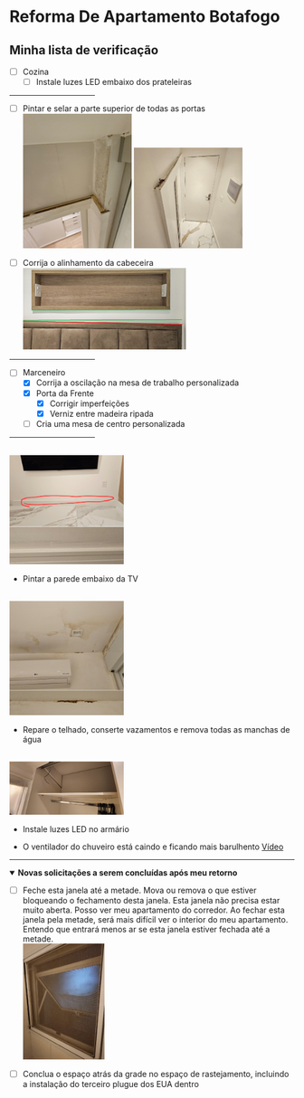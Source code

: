 # Reforma De Apartamento Botafogo

## Minha lista de verificação

- [ ] Cozina
  - [ ] Instale luzes LED embaixo dos prateleiras

<hr width="30%">

- [ ] Pintar e selar a parte superior de todas as portas
  <br><img src=fotos/Screenshot_20231021_171039_Gallery.jpg height=40% width=40%>
      <img src=fotos/Screenshot_20231021_171051_Gallery.jpg height=40% width=40%>

- [ ] Corrija o alinhamento da cabeceira
  <br><img src=fotos/Correct_Headboard_alignment.jpg height=60% width=60%>

<hr width="30%">

- [ ] Marceneiro
  - [x] Corrija a oscilação na mesa de trabalho personalizada
  - [x] Porta da Frente
    - [x] Corrigir imperfeições
    - [x] Verniz entre madeira ripada
  - [ ] Cria uma mesa de centro personalizada

<hr width="30%">


<br><img src=fotos/IMG_20231024_113100.jpg height=40% width=40%><br>
- Pintar a parede embaixo da TV

<br><img src=fotos/IMG_20231023_053952.jpg height=40% width=40%><br>
- Repare o telhado, conserte vazamentos e remova todas as manchas de água

<br><img src=fotos/20231024_153802.jpg height=40% width=40%>
- Instale luzes LED no armário

- O ventilador do chuveiro está caindo e ficando mais barulhento
<a href="fotos/20231024_193611.mp4">Vídeo</a>

----

<details open>
  <summary><b>Novas solicitações a serem concluídas após meu retorno</summary></b></summary>

- [ ] Feche esta janela até a metade. Mova ou remova o que estiver bloqueando o fechamento desta janela. Esta janela não precisa estar muito aberta. Posso ver meu apartamento do corredor. Ao fechar esta janela pela metade, será mais difícil ver o interior do meu apartamento. Entendo que entrará menos ar se esta janela estiver fechada até a metade.
<br><img src=fotos/CloseWindow.jpg height=30% width=30%><br>

- [ ] Conclua o espaço atrás da grade no espaço de rastejamento, incluindo a instalação do terceiro plugue dos EUA dentro

</details>


